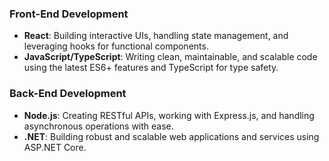 ### Front-End Development
- **React**: Building interactive UIs, handling state management, and leveraging hooks for functional components.
- **JavaScript/TypeScript**: Writing clean, maintainable, and scalable code using the latest ES6+ features and TypeScript for type safety.

### Back-End Development
- **Node.js**: Creating RESTful APIs, working with Express.js, and handling asynchronous operations with ease.
- **.NET**: Building robust and scalable web applications and services using ASP.NET Core.

